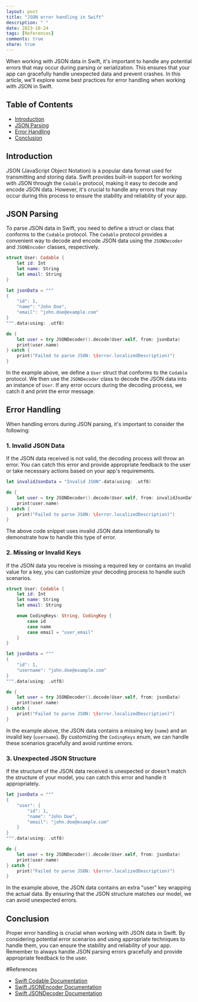 ```yaml
---
layout: post
title: "JSON error handling in Swift"
description: " "
date: 2023-10-24
tags: [References]
comments: true
share: true
---
```


When working with JSON data in Swift, it's important to handle any potential errors that may occur during parsing or serialization. This ensures that your app can gracefully handle unexpected data and prevent crashes. In this article, we'll explore some best practices for error handling when working with JSON in Swift.

## Table of Contents
- [Introduction](#introduction)
- [JSON Parsing](#json-parsing)
- [Error Handling](#error-handling)
- [Conclusion](#conclusion)

## Introduction
JSON (JavaScript Object Notation) is a popular data format used for transmitting and storing data. Swift provides built-in support for working with JSON through the `Codable` protocol, making it easy to decode and encode JSON data. However, it's crucial to handle any errors that may occur during this process to ensure the stability and reliability of your app.

## JSON Parsing
To parse JSON data in Swift, you need to define a struct or class that conforms to the `Codable` protocol. The `Codable` protocol provides a convenient way to decode and encode JSON data using the `JSONDecoder` and `JSONEncoder` classes, respectively.

```swift
struct User: Codable {
    let id: Int
    let name: String
    let email: String
}

let jsonData = """
{
    "id": 1,
    "name": "John Doe",
    "email": "john.doe@example.com"
}
""".data(using: .utf8)

do {
    let user = try JSONDecoder().decode(User.self, from: jsonData)
    print(user.name)
} catch {
    print("Failed to parse JSON: \(error.localizedDescription)")
}
```

In the example above, we define a `User` struct that conforms to the `Codable` protocol. We then use the `JSONDecoder` class to decode the JSON data into an instance of `User`. If any error occurs during the decoding process, we catch it and print the error message.

## Error Handling
When handling errors during JSON parsing, it's important to consider the following:

### 1. Invalid JSON Data
If the JSON data received is not valid, the decoding process will throw an error. You can catch this error and provide appropriate feedback to the user or take necessary actions based on your app's requirements.

```swift
let invalidJsonData = "Invalid JSON".data(using: .utf8)

do {
    let user = try JSONDecoder().decode(User.self, from: invalidJsonData)
    print(user.name)
} catch {
    print("Failed to parse JSON: \(error.localizedDescription)")
}
```

The above code snippet uses invalid JSON data intentionally to demonstrate how to handle this type of error.

### 2. Missing or Invalid Keys
If the JSON data you receive is missing a required key or contains an invalid value for a key, you can customize your decoding process to handle such scenarios.

```swift
struct User: Codable {
    let id: Int
    let name: String
    let email: String

    enum CodingKeys: String, CodingKey {
        case id
        case name
        case email = "user_email"
    }
}

let jsonData = """
{
    "id": 1,
    "username": "john.doe@example.com"
}
""".data(using: .utf8)

do {
    let user = try JSONDecoder().decode(User.self, from: jsonData)
    print(user.name)
} catch {
    print("Failed to parse JSON: \(error.localizedDescription)")
}
```

In the example above, the JSON data contains a missing key (`name`) and an invalid key (`username`). By customizing the `CodingKeys` enum, we can handle these scenarios gracefully and avoid runtime errors.

### 3. Unexpected JSON Structure
If the structure of the JSON data received is unexpected or doesn't match the structure of your model, you can catch this error and handle it appropriately.

```swift
let jsonData = """
{
    "user": {
        "id": 1,
        "name": "John Doe",
        "email": "john.doe@example.com"
    }
}
""".data(using: .utf8)

do {
    let user = try JSONDecoder().decode(User.self, from: jsonData)
    print(user.name)
} catch {
    print("Failed to parse JSON: \(error.localizedDescription)")
}
```

In the example above, the JSON data contains an extra "user" key wrapping the actual data. By ensuring that the JSON structure matches our model, we can avoid unexpected errors.

## Conclusion
Proper error handling is crucial when working with JSON data in Swift. By considering potential error scenarios and using appropriate techniques to handle them, you can ensure the stability and reliability of your app. Remember to always handle JSON parsing errors gracefully and provide appropriate feedback to the user.

#References
- [Swift Codable Documentation](https://developer.apple.com/documentation/swift/codable)
- [Swift JSONEncoder Documentation](https://developer.apple.com/documentation/foundation/jsonencoder)
- [Swift JSONDecoder Documentation](https://developer.apple.com/documentation/foundation/jsondecoder)